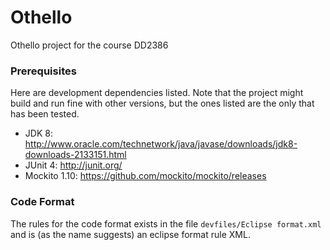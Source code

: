 Othello
=======

Othello project for the course DD2386

### Prerequisites
Here are development dependencies listed. Note that the project might build and run fine with other versions, but the ones listed are the only that has been tested.

* JDK 8: http://www.oracle.com/technetwork/java/javase/downloads/jdk8-downloads-2133151.html
* JUnit 4: http://junit.org/
* Mockito 1.10: https://github.com/mockito/mockito/releases

### Code Format
The rules for the code format exists in the file ```devfiles/Eclipse format.xml``` and is (as the name suggests) an eclipse format rule XML.
